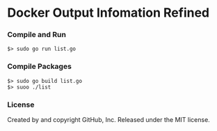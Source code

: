 Docker Output Infomation Refined
=================================

### Compile and Run
```
$> sudo go run list.go
```

### Compile Packages

```
$> sudo go build list.go
$> suoo ./list
```


### License

Created by and copyright GitHub, Inc. Released under the MIT license.
